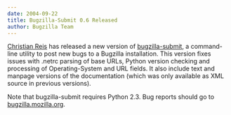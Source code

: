 ```yaml
---
date: 2004-09-22
title: Bugzilla-Submit 0.6 Released
author: Bugzilla Team
---
```


[Christian Reis](http://www.async.com.br/~kiko/) has released a new version of [bugzilla-submit](https://www.bugzilla.org/download/#utils), a command-line utility to post new bugs to a Bugzilla installation. This version fixes issues with .netrc parsing of base URLs, Python version checking and processing of Operating-System and URL fields. It also include text and manpage versions of the documentation (which was only available as XML source in previous versions).

Note that bugzilla-submit requires Python 2.3\. Bug reports should go to [bugzilla.mozilla.org](https://bugzilla.mozilla.org/enter_bug.cgi?product=Bugzilla&component=Bugzilla+General).

